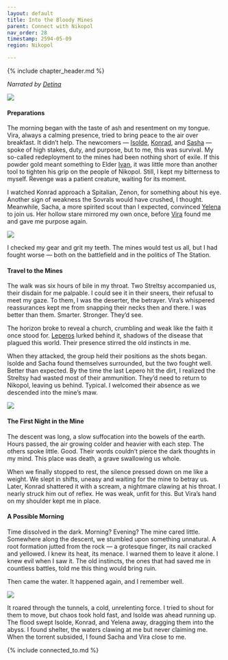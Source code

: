```yaml
---
layout: default
title: Into the Bloody Mines
parent: Connect with Nikopol
nav_order: 28
timestamp: 2594-05-09
region: Nikopol

---
```


{% include chapter_header.md %}

*Narrated by [Detina](../../people/FoundersBlessed/BodganDetina.md)*

![](https://i.imgur.com/YYqNlQ1.png)

#### Preparations

The morning began with the taste of ash and resentment on my tongue. Vira, always a calming presence, tried to bring peace to the air over breakfast. It didn’t help. The newcomers — [Isolde](../../people/ProtectorateClique/IsoldePax.md), [Konrad](../../people/ProtectorateClique/KonradJager.md), and [Sasha](../../people/ProtectorateClique/SashaVolkov.md) — spoke of high stakes, duty, and purpose, but to me, this was survival. My so-called redeployment to the mines had been nothing short of exile. If this powder gold meant something to Elder [Ivan](../../people/FoundersBlessed/IvanTheWise.md), it was little more than another tool to tighten his grip on the people of Nikopol. Still, I kept my bitterness to myself. Revenge was a patient creature, waiting for its moment.

I watched Konrad approach a Spitalian, Zenon, for something about his eye. Another sign of weakness the Sovrals would have crushed, I thought. Meanwhile, Sacha, a more spirited scout than I expected, convinced [Yelena](../../people/ProtectorateClique/Yelena.md) to join us. Her hollow stare mirrored my own once, before [Vira](../../people/FoundersBlessed/Vira.md) found me and gave me purpose again.

![](https://i.imgur.com/XOOTGWB.png)

I checked my gear and grit my teeth. The mines would test us all, but I had fought worse — both on the battlefield and in the politics of The Station.

#### Travel to the Mines

The walk was six hours of bile in my throat. Two Streltsy accompanied us, their disdain for me palpable. I could see it in their sneers, their refusal to meet my gaze. To them, I was the deserter, the betrayer. Vira’s whispered reassurances kept me from snapping their necks then and there. I was better than them. Smarter. Stronger. They’d see.

The horizon broke to reveal a church, crumbling and weak like the faith it once stood for. [Leperos](../../creatures/Leperos.md) lurked behind it, shadows of the disease that plagued this world. Their presence stirred the old instincts in me.

When they attacked, the group held their positions as the shots began. Isolde and Sacha found themselves surrounded, but the two fought well. Better than expected. By the time the last Lepero hit the dirt, I realized the Streltsy had wasted most of their ammunition. They’d need to return to Nikopol, leaving us behind. Typical. I welcomed their absence as we descended into the mine’s maw.

![](https://i.imgur.com/I6kSeCW.png)

#### **The First Night in the Mine**

The descent was long, a slow suffocation into the bowels of the earth. Hours passed, the air growing colder and heavier with each step. The others spoke little. Good. Their words couldn’t pierce the dark thoughts in my mind. This place was death, a grave swallowing us whole.

When we finally stopped to rest, the silence pressed down on me like a weight. We slept in shifts, uneasy and waiting for the mine to betray us. Later, Konrad shattered it with a scream, a nightmare clawing at his throat. I nearly struck him out of reflex. He was weak, unfit for this. But Vira’s hand on my shoulder kept me in place. 

#### **A Possible Morning**

Time dissolved in the dark. Morning? Evening? The mine cared little. Somewhere along the descent, we stumbled upon something unnatural. A root formation jutted from the rock — a grotesque finger, its nail cracked and yellowed. I knew its heat, its menace. I warned them to leave it alone. I knew evil when I saw it. The old instincts, the ones that had saved me in countless battles, told me this thing would bring ruin.

Then came the water. It happened again, and I remember well.

![](https://i.imgur.com/hIrqdBz.png)

It roared through the tunnels, a cold, unrelenting force. I tried to shout for them to move, but chaos took hold fast, and Isolde was ahead running up. The flood swept Isolde, Konrad, and Yelena away, dragging them into the abyss. I found shelter, the waters clawing at me but never claiming me. When the torrent subsided, I found Sacha and Vira close to me.

{% include connected_to.md %}
